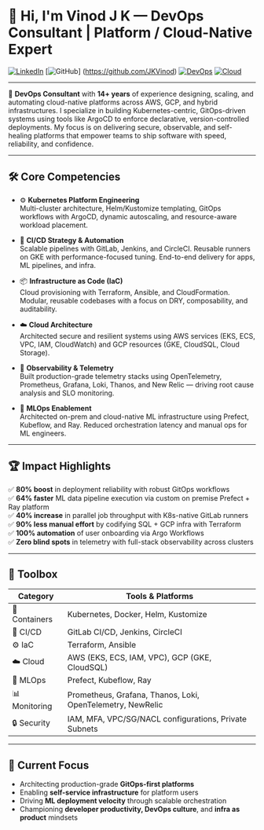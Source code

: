 # 👋 Hi, I'm Vinod J K — DevOps Consultant | Platform / Cloud-Native Expert

[![LinkedIn](https://img.shields.io/badge/LinkedIn-blue?style=flat&logo=linkedin)](https://www.linkedin.com/in/vinod-j-k-09129b8a/)
[![GitHub](https://img.shields.io/github/followers/yourusername?style=social)] (https://github.com/JKVinod)
[![DevOps](https://img.shields.io/badge/DevOps-Engineer-informational?style=flat&logo=linuxfoundation&logoColor=white&color=blueviolet)]()
[![Cloud](https://img.shields.io/badge/Multi--Cloud-AWS%20%7C%20GCP-informational?style=flat&logo=googlecloud&logoColor=white&color=orange)]()

---

🎯 **DevOps Consultant** with **14+ years** of experience designing, scaling, and automating cloud-native platforms across AWS, GCP, and hybrid infrastructures. I specialize in building Kubernetes-centric, GitOps-driven systems using tools like ArgoCD to enforce declarative, version-controlled deployments. My focus is on delivering secure, observable, and self-healing platforms that empower teams to ship software with speed, reliability, and confidence.

---

## 🛠️ Core Competencies

- ⚙️ **Kubernetes Platform Engineering**  
  Multi-cluster architecture, Helm/Kustomize templating, GitOps workflows with ArgoCD, dynamic autoscaling, and resource-aware workload placement.

- 🚀 **CI/CD Strategy & Automation**  
  Scalable pipelines with GitLab, Jenkins, and CircleCI. Reusable runners on GKE with performance-focused tuning. End-to-end delivery for apps, ML pipelines, and infra.

- 📦 **Infrastructure as Code (IaC)**  
  Cloud provisioning with Terraform, Ansible, and CloudFormation. Modular, reusable codebases with a focus on DRY, composability, and auditability.

- ☁️ **Cloud Architecture**  
  Architected secure and resilient systems using AWS services (EKS, ECS, VPC, IAM, CloudWatch) and GCP resources (GKE, CloudSQL, Cloud Storage).

- 📡 **Observability & Telemetry**  
  Built production-grade telemetry stacks using OpenTelemetry, Prometheus, Grafana, Loki, Thanos, and New Relic — driving root cause analysis and SLO monitoring.

- 🧠 **MLOps Enablement**  
  Architected on-prem and cloud-native ML infrastructure using Prefect, Kubeflow, and Ray. Reduced orchestration latency and manual ops for ML engineers.

---

## 🏆 Impact Highlights

✅ **80% boost** in deployment reliability with robust GitOps workflows  
✅ **64% faster** ML data pipeline execution via custom on premise Prefect + Ray platform  
✅ **40% increase** in parallel job throughput with K8s-native GitLab runners  
✅ **90% less manual effort** by codifying SQL + GCP infra with Terraform  
✅ **100% automation** of user onboarding via Argo Workflows  
✅ **Zero blind spots** in telemetry with full-stack observability across clusters

---

## 🧰 Toolbox

| Category | Tools & Platforms |
|---------|------------------|
| 🧱 Containers | Kubernetes, Docker, Helm, Kustomize |
| 🔁 CI/CD | GitLab CI/CD, Jenkins, CircleCI |
| ⚙️ IaC | Terraform, Ansible |
| ☁️ Cloud | AWS (EKS, ECS, IAM, VPC), GCP (GKE, CloudSQL) |
| 🧠 MLOps | Prefect, Kubeflow, Ray |
| 📊 Monitoring | Prometheus, Grafana, Thanos, Loki, OpenTelemetry, NewRelic |
| 🔒 Security | IAM, MFA, VPC/SG/NACL configurations, Private Subnets |

---

## 📌 Current Focus

- Architecting production-grade **GitOps-first platforms**
- Enabling **self-service infrastructure** for platform users
- Driving **ML deployment velocity** through scalable orchestration
- Championing **developer productivity, DevOps culture**, and **infra as product** mindsets
